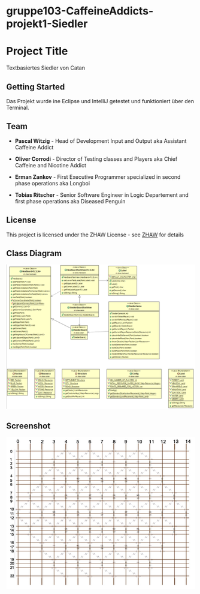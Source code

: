 # gruppe103-CaffeineAddicts-projekt1-Siedler

# Project Title

Textbasiertes Siedler von Catan

## Getting Started

Das Projekt wurde ine Eclipse und IntelliJ getestet und funktioniert über den Terminal.

## Team

* **Pascal Witzig** - Head of Development Input and Output aka Assistant Caffeine Addict

* **Oliver Corrodi** - Director of Testing classes and Players aka Chief Caffeine and Nicotine Addict

* **Erman Zankov** - First Executive Programmer specialized in second phase operations aka Longboi

* **Tobias Ritscher** - Senior Software Engineer in Logic Departement and first phase operations aka Diseased Penguin

## License

This project is licensed under the ZHAW License - see [ZHAW](http://www.zhaw.ch) for details

## Class Diagram

![Flowchart](Klassendiagramm.png)

## Screenshot

![Screenshot]({57B1CA07-01C9-4EDD-A920-08E87F946C49}.png)
